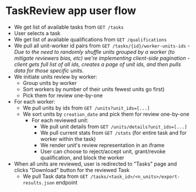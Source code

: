 <!---
  Copyright (c) Meta Platforms and its affiliates.
  This source code is licensed under the MIT license found in the
  LICENSE file in the root directory of this source tree.
-->

# TaskReview app user flow

- We get list of available tasks from `GET /tasks`
- User selects a task
- We get list of available qualifications from `GET /qualifications`
- We pull all unit-worker id pairs from  `GET /tasks/{id}/worker-units-ids`
	  - *Due to the need to randomly shuffle units grouped by a worker (to mitigate reviewers bias, etc) we're implementing client-side pagination - client gets full list of all ids, creates a page of unit ids, and then pulls data for those specific units.*
- We initiate units review by worker:
    - Group units by worker
    - Sort workers by number of their units fewest units go first)
    - Pick them for review one-by-one
- For each worker:
    - We pull units by ids from `GET /units?unit_ids=[...]`
    - We sort units by `creation_date` and pick them for review one-by-one
        - For each reviewed unit:
            - We pull unit details from `GET /units/details?unit_ids=[...]`
            - We pull current stats from `GET /stats` (for entire task and for worker within the task)
            - We render unit's review representation in an iframe
            - User can choose to reject/accept unit, grant/revoke qualification, and block the worker
- When all units are reviewed, user is redirected to "Tasks" page and clicks  "Download" button for the reviewed Task
    - We pull Task data from `GET /tasks/<task_id>/<n_units>/export-results.json` endpoint
